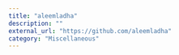```yaml
---
title: "aleemladha"
description: ""
external_url: "https://github.com/aleemladha"
category: "Miscellaneous"
---
```

